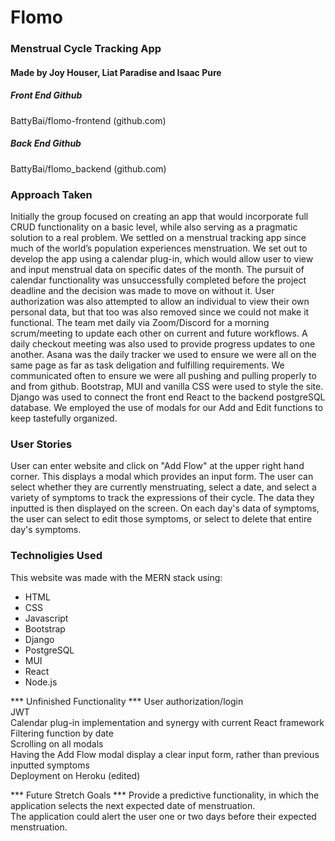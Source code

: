 # Flomo
### Menstrual Cycle Tracking App  

#### Made by Joy Houser, Liat Paradise and Isaac Pure   

##### Front End Github
BattyBai/flomo-frontend (github.com)   

##### Back End Github
BattyBai/flomo_backend (github.com)   

### Approach Taken
Initially the group focused on creating an app that would incorporate full CRUD functionality on  a basic level, while also serving as a pragmatic solution to a real problem. We settled on a menstrual tracking app since much of the world’s population experiences menstruation.
We set out to develop the app using a calendar plug-in, which would allow user to view and input menstrual data on specific dates of the month.  The pursuit of calendar functionality was unsuccessfully completed before the project deadline and the decision was made to move on without it. User authorization was also attempted to allow an individual to view their own personal data, but that too was also removed since we could not make it functional.
The team met daily via Zoom/Discord for a morning scrum/meeting to update each other on current and future workflows. A daily checkout meeting was also used to provide progress updates to one another.
Asana was the daily tracker we used to ensure we were all on the same page as far as task deligation and fulfilling requirements. We communicated often to ensure we were all pushing and pulling properly to and from github.
Bootstrap, MUI and vanilla CSS were used to style the site. Django was used to connect the front end React to the backend postgreSQL database. We employed the use of modals for our Add and Edit functions to keep tastefully organized.   

### User Stories
User can enter website and click on "Add Flow" at the upper right hand corner. This displays a modal which provides an input form. The user can select whether they are currently menstruating, select a date, and select a variety of symptoms to track the expressions of their cycle. The data they inputted is then displayed on the screen. On each day's data of symptoms, the user can select to edit those symptoms, or select to delete that entire day's symptoms.   

### Technoligies Used
This website was made with the MERN stack using:   
* HTML
* CSS
* Javascript
* Bootstrap
* Django
* PostgreSQL
* MUI
* React
* Node.js   

*** Unfinished Functionality ***
User authorization/login   
JWT   
Calendar plug-in implementation and synergy with current React framework   
Filtering function by date   
Scrolling on all modals   
Having the Add Flow modal display a clear input form, rather than previous inputted symptoms   
Deployment on Heroku (edited)   

*** Future Stretch Goals ***
Provide a predictive functionality, in which the application selects the next expected date of menstruation.   
The application could alert the user one or two days before their expected menstruation.   
